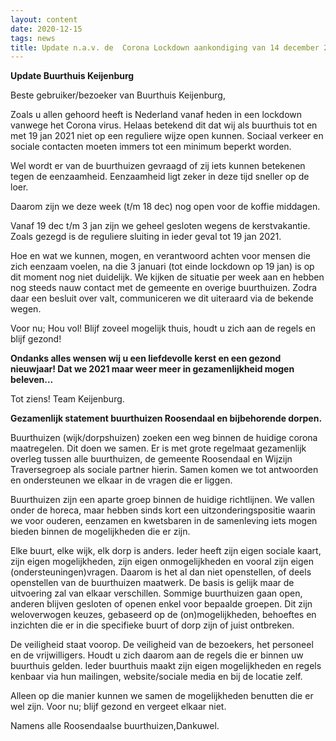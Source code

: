 ```yaml
---
layout: content
date: 2020-12-15
tags: news
title: Update n.a.v. de  Corona Lockdown aankondiging van 14 december 2020.
---
```


**Update Buurthuis Keijenburg**

Beste gebruiker/bezoeker van Buurthuis Keijenburg,

Zoals u allen gehoord heeft is Nederland vanaf heden in een lockdown vanwege het Corona virus.
Helaas betekend dit dat wij als buurthuis tot en met 19 jan 2021 niet op een reguliere wijze open kunnen.
Sociaal verkeer en sociale contacten moeten immers tot een minimum beperkt worden.

Wel wordt er van de buurthuizen gevraagd of zij iets kunnen betekenen tegen de eenzaamheid.
Eenzaamheid ligt zeker in deze tijd sneller op de loer.

Daarom zijn we deze week (t/m 18 dec) nog open voor de koffie middagen.

Vanaf 19 dec t/m 3 jan zijn we geheel gesloten wegens de kerstvakantie.
Zoals gezegd is de reguliere sluiting in ieder geval tot 19 jan 2021.

Hoe en wat we kunnen, mogen, en verantwoord achten voor mensen die zich eenzaam voelen, na die 3 januari (tot einde lockdown op 19 jan) is op dit moment nog niet duidelijk.
We kijken de situatie per week aan en hebben nog steeds nauw contact met de gemeente en overige buurthuizen.
Zodra daar een besluit over valt, communiceren we dit uiteraard via de bekende wegen.

Voor nu; Hou vol!
Blijf zoveel mogelijk thuis, houdt u zich aan de regels en blijf gezond!

**Ondanks alles wensen wij u een liefdevolle kerst en een gezond nieuwjaar!
Dat we 2021 maar weer meer in gezamenlijkheid mogen beleven...**

Tot ziens!
Team Keijenburg.
 

**Gezamenlijk statement buurthuizen Roosendaal en bijbehorende dorpen.**

Buurthuizen (wijk/dorpshuizen) zoeken een weg binnen de huidige corona maatregelen.
Dit doen we samen. Er is met grote regelmaat gezamenlijk overleg tussen alle buurthuizen, de gemeente Roosendaal en Wijzijn Traversegroep als sociale partner hierin. Samen komen we tot antwoorden en ondersteunen we elkaar in de vragen die er liggen.

Buurthuizen zijn een aparte groep binnen de huidige richtlijnen. We vallen onder de horeca, maar hebben sinds kort een uitzonderingspositie waarin we voor ouderen, eenzamen en kwetsbaren in de samenleving iets mogen bieden binnen de mogelijkheden die er zijn.

Elke buurt, elke wijk, elk dorp is anders. Ieder heeft zijn eigen sociale kaart, zijn eigen mogelijkheden, zijn eigen onmogelijkheden en vooral zijn eigen (ondersteuningen)vragen.
Daarom is het al dan niet openstellen, of deels openstellen van de buurthuizen maatwerk.
De basis is gelijk maar de uitvoering zal van elkaar verschillen.
Sommige buurthuizen gaan open, anderen blijven gesloten of openen enkel voor bepaalde groepen.
Dit zijn weloverwogen keuzes, gebaseerd op de (on)mogelijkheden, behoeftes en inzichten die er in die specifieke buurt of dorp zijn of juist ontbreken.

De veiligheid staat voorop. De veiligheid van de bezoekers, het personeel en de vrijwilligers. Houdt u zich daarom aan de regels die er binnen uw buurthuis gelden. Ieder buurthuis maakt zijn eigen mogelijkheden en regels kenbaar via hun mailingen, website/sociale media en bij de locatie zelf.

Alleen op die manier kunnen we samen de mogelijkheden benutten die er wel zijn.
Voor nu; blijf gezond en vergeet elkaar niet.

Namens alle Roosendaalse buurthuizen,Dankuwel.

